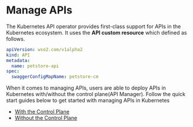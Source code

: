 # Manage APIs

The Kubernetes API operator provides first-class support for APIs in the Kubernetes ecosystem. It uses the 
**API custom resource** which defined as follows.

```yaml
apiVersion: wso2.com/v1alpha2
kind: API
metadata:
  name: petstore-api
spec:
  swaggerConfigMapName: petstore-cm
```

When it comes to managing APIs, users are able to deploy APIs in Kubernetes with/without the control plane(API Manager).
Follow the quick start guides below to get started with managing APIs in Kubernetes

- [With the Control Plane]({{base_path}}/deploy-and-publish/deploy-on-gateway/choreo-connect/getting-started/quick-start-guide/quick-start-guide-kubernetes.md)
- [Without the Control Plane]({{base_path}}/deploy-and-publish/deploy-on-gateway/choreo-connect/getting-started/quick-start-guide/quick-start-guide-kubernetes.md)
